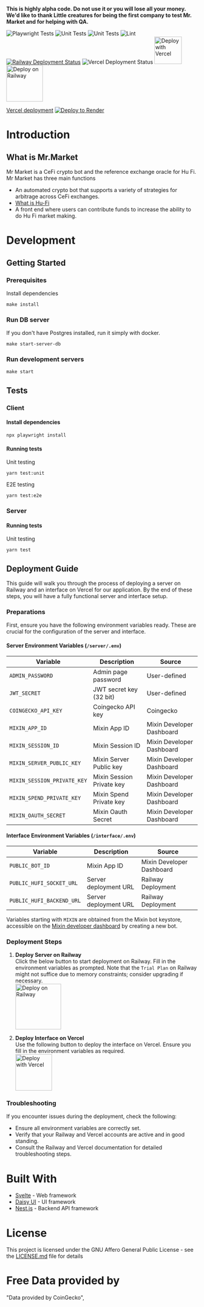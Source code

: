 **This is highly alpha code. Do not use it or you will lose all your money. We'd like to thank Little creatures for being the first company to test Mr. Market and for helping with QA.**

![Playwright Tests](https://github.com/Hu-Fi/Mr.Market/actions/workflows/playwright.yml/badge.svg) 
![Unit Tests](https://github.com/Hu-Fi/Mr.Market/actions/workflows/vitest.yml/badge.svg)
![Unit Tests](https://github.com/Hu-Fi/Mr.Market/actions/workflows/servertests.yml/badge.svg)
![Lint](https://github.com/Hu-Fi/Mr.Market/actions/workflows/lint.yml/badge.svg)
[![Railway Deployment Status](https://img.shields.io/badge/deployment-passing-brightgreen)](https://mrmarket-production.up.railway.app/)
![Vercel Deployment Status](https://therealsujitk-vercel-badge.vercel.app/?app=mr-market-one) 
<a href="https://vercel.com/new/clone?repository-url=https%3A%2F%2Fgithub.com%2FHu-Fi%2FMr.Market&env=PUBLIC_BOT_ID,PUBLIC_HUFI_BACKEND_URL,PUBLIC_HUFI_SOCKET_URL&root-directory=interface&build-command=npm%20run%20build&install-command=npm%20install"><img src="https://vercel.com/button" alt="Deploy with Vercel" width="72px"></a>
<a href="https://railway.app/template/hf6uBR?referralCode=j8dZGz"><img src="https://railway.app/button.svg" alt="Deploy on Railway" width="96px"></a>

[Vercel deployment](https://mr-market-one.vercel.app/home) 
[![Deploy to Render](https://render.com/images/deploy-to-render-button.svg)](https://render.com/deploy)


# Introduction

## What is Mr.Market

Mr Market is a CeFi crypto bot and the reference exchange oracle for Hu Fi. Mr Market has three main functions

- An automated crypto bot that supports a variety of strategies for arbitrage across CeFi exchanges.
- [What is Hu-Fi](https://github.com/hu-fi)
- A front end where users can contribute funds to increase the ability to do Hu Fi market making.

# Development

## Getting Started

### Prerequisites

Install dependencies

```
make install
```

### Run DB server

If you don't have Postgres installed, run it simply with docker.

```
make start-server-db
```

### Run development servers

```
make start
```

## Tests

### Client

#### Install dependencies

```
npx playwright install
```

#### Running tests

Unit testing
```
yarn test:unit
```

E2E testing

```
yarn test:e2e
```

### Server

#### Running tests

Unit testing
```
yarn test
```

## Deployment Guide

This guide will walk you through the process of deploying a server on Railway and an interface on Vercel for our application. By the end of these steps, you will have a fully functional server and interface setup.

### Preparations

First, ensure you have the following environment variables ready. These are crucial for the configuration of the server and interface.

#### Server Environment Variables (`/server/.env`)
| Variable                    | Description                           | Source                      |
|-----------------------------|---------------------------------------|-----------------------------|
| `ADMIN_PASSWORD`            | Admin page password                   | User-defined                |
| `JWT_SECRET`                | JWT secret key (32 bit)               | User-defined                |
| `COINGECKO_API_KEY`         | Coingecko API key                     | Coingecko                   |
| `MIXIN_APP_ID`              | Mixin App ID                          | Mixin Developer Dashboard   |
| `MIXIN_SESSION_ID`          | Mixin Session ID                      | Mixin Developer Dashboard   |
| `MIXIN_SERVER_PUBLIC_KEY`   | Mixin Server Public key               | Mixin Developer Dashboard   |
| `MIXIN_SESSION_PRIVATE_KEY` | Mixin Session Private key             | Mixin Developer Dashboard   |
| `MIXIN_SPEND_PRIVATE_KEY`   | Mixin Spend Private key               | Mixin Developer Dashboard   |
| `MIXIN_OAUTH_SECRET`        | Mixin Oauth Secret                    | Mixin Developer Dashboard   |

#### Interface Environment Variables (`/interface/.env`)
| Variable                     | Description                  | Source           |
|------------------------------|------------------------------|------------------|
| `PUBLIC_BOT_ID`              | Mixin App ID                 | Mixin Developer Dashboard |
| `PUBLIC_HUFI_SOCKET_URL`     | Server deployment URL        | Railway Deployment |
| `PUBLIC_HUFI_BACKEND_URL`    | Server deployment URL        | Railway Deployment |

Variables starting with `MIXIN` are obtained from the Mixin bot keystore, accessible on the [Mixin developer dashboard](https://developers.mixin.one/dashboard) by creating a new bot.

### Deployment Steps

1. **Deploy Server on Railway**  
   Click the below button to start deployment on Railway. Fill in the environment variables as prompted. Note that the `Trial Plan` on Railway might not suffice due to memory constraints; consider upgrading if necessary.  
   <a href="https://railway.app/template/hf6uBR?referralCode=j8dZGz"><img src="https://railway.app/button.svg" alt="Deploy on Railway" width="120px"></a>

2. **Deploy Interface on Vercel**  
   Use the following button to deploy the interface on Vercel. Ensure you fill in the environment variables as required.  
   <a href="https://vercel.com/new/clone?repository-url=https%3A%2F%2Fgithub.com%2FHu-Fi%2FMr.Market&env=PUBLIC_BOT_ID,PUBLIC_HUFI_BACKEND_URL,PUBLIC_HUFI_SOCKET_URL&root-directory=interface"><img src="https://vercel.com/button" alt="Deploy with Vercel" width="96px"></a>

### Troubleshooting

If you encounter issues during the deployment, check the following:
- Ensure all environment variables are correctly set.
- Verify that your Railway and Vercel accounts are active and in good standing.
- Consult the Railway and Vercel documentation for detailed troubleshooting steps.

# Built With

* [Svelte](https://svelte.dev/) - Web framework
* [Daisy UI](https://daisyui.com/) - UI framework
* [Nest.js](https://nestjs.com/) - Backend API framework

# License

This project is licensed under the GNU Affero General Public License - see the [LICENSE.md](./LICENSE) file for details

# Free Data provided by
"Data provided by CoinGecko",
